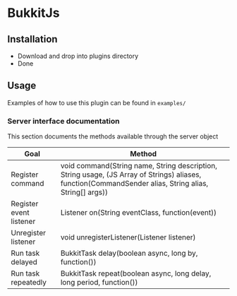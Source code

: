 # BukkitJs

## Installation

- Download and drop into plugins directory
- Done

## Usage

Examples of how to use this plugin can be found in `examples/`

### Server interface documentation

This section documents the methods available through the server object

| Goal                    | Method                                                                                                                                                 |
|-------------------------|--------------------------------------------------------------------------------------------------------------------------------------------------------|
| Register command        | void command(String name, String description, String usage, (JS Array of Strings) aliases, function(CommandSender alias, String alias, String[] args)) |
| Register event listener | Listener on(String eventClass, function(event))                                                                                                        |
| Unregister listener     | void unregisterListener(Listener listener)                                                                                                             |
| Run task delayed        | BukkitTask delay(boolean async, long by, function())                                                                                                   |
| Run task repeatedly     | BukkitTask repeat(boolean async, long delay, long period, function())                                                                                  |
